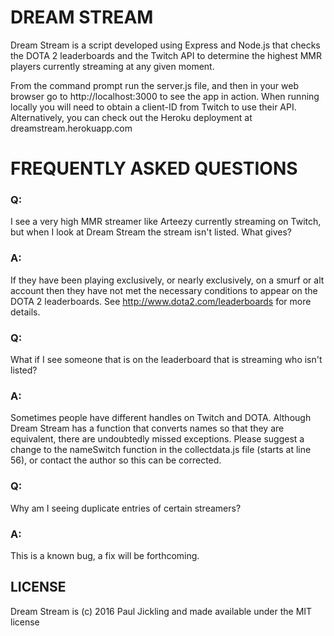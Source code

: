 # DREAM STREAM

Dream Stream is a script developed using Express and Node.js that checks the
DOTA 2 leaderboards and the Twitch API to determine the highest MMR players
currently streaming at any given moment.

From the command prompt run the server.js file, and then in your web browser go
to http://localhost:3000 to see the app in action. When running locally you will
need to obtain a client-ID from Twitch to use their API. Alternatively, you can
check out the Heroku deployment at dreamstream.herokuapp.com

# FREQUENTLY ASKED QUESTIONS

### Q:

I see a very high MMR streamer like Arteezy currently streaming on Twitch,
but when I look at Dream Stream the stream isn't listed. What gives?

### A:

If they have been playing exclusively, or nearly exclusively, on a smurf or alt
account then they have not met the necessary conditions to appear on the DOTA 2
leaderboards. See http://www.dota2.com/leaderboards for more details.

### Q:

What if I see someone that is on the leaderboard that is streaming who isn't
listed?

### A:

Sometimes people have different handles on Twitch and DOTA. Although
Dream Stream has a function that converts names so that they are equivalent,
there are undoubtedly missed exceptions. Please suggest a change to the
nameSwitch function in the collectdata.js file (starts at line 56), or
contact the author so this can be corrected.

### Q:

Why am I seeing duplicate entries of certain streamers?

### A:

This is a known bug, a fix will be forthcoming.

## LICENSE

Dream Stream is (c) 2016 Paul Jickling and made available under the MIT license

